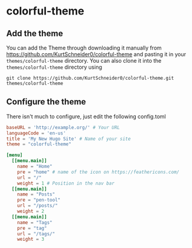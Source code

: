 # colorful-theme

## Add the theme

You can add the Theme through downloading it manually from https://github.com/KurtSchneider0/colorful-theme and pasting it in your `themes/colorful-theme` directory.
You can also clone it into the `themes/colorful-theme` directory using

```
git clone https://github.com/KurtSchneider0/colorful-theme.git themes/colorful-theme
```

## Configure the theme

There isn't much to configure, just edit the following config.toml

```toml
baseURL = 'http://example.org/' # Your URL
languageCode = 'en-us'
title = 'My New Hugo Site' # Name of your site
theme = "colorful-theme"

[menu]
  [[menu.main]]
    name = "Home"
    pre = "home" # name of the icon on https://feathericons.com/
    url = "/"
    weight = 1 # Position in the nav bar
  [[menu.main]]
    name = "Posts"
    pre = "pen-tool"
    url = "/posts/"
    weight = 2
  [[menu.main]]
    name = "Tags"
    pre = "tag"
    url = "/tags/"
    weight = 3
```
